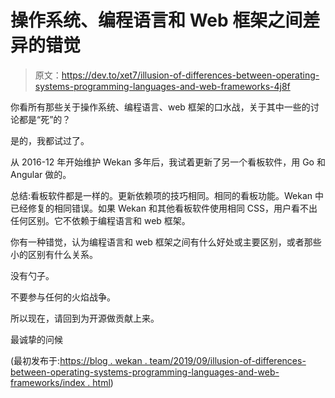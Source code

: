 # 操作系统、编程语言和 Web 框架之间差异的错觉

> 原文：<https://dev.to/xet7/illusion-of-differences-between-operating-systems-programming-languages-and-web-frameworks-4j8f>

你看所有那些关于操作系统、编程语言、web 框架的口水战，关于其中一些的讨论都是“死”的？

是的，我都试过了。

从 2016-12 年开始维护 Wekan 多年后，我试着更新了另一个看板软件，用 Go 和 Angular 做的。

总结:看板软件都是一样的。更新依赖项的技巧相同。相同的看板功能。Wekan 中已经修复的相同错误。如果 Wekan 和其他看板软件使用相同 CSS，用户看不出任何区别。它不依赖于编程语言和 web 框架。

你有一种错觉，认为编程语言和 web 框架之间有什么好处或主要区别，或者那些小的区别有什么关系。

没有勺子。

不要参与任何的火焰战争。

所以现在，请回到为开源做贡献上来。

最诚挚的问候

(最初发布于:[https://blog . wekan . team/2019/09/illusion-of-differences-between-operating-systems-programming-languages-and-web-frameworks/index . html](https://blog.wekan.team/2019/09/illusion-of-differences-between-operating-systems-programming-languages-and-web-frameworks/index.html))